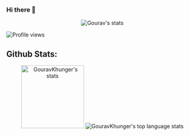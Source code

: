 ### Hi there 👋

<!--
**johnjqc/johnjqc** is a ✨ _special_ ✨ repository because its `README.md` (this file) appears on your GitHub profile.

Here are some ideas to get you started:

- 🔭 I’m currently working on ...
- 🌱 I’m currently learning ...
- 👯 I’m looking to collaborate on ...
- 🤔 I’m looking for help with ...
- 💬 Ask me about ...
- 📫 How to reach me: ...
- 😄 Pronouns: ...
- ⚡ Fun fact: ...
-->

<p align="center">
    <img src="https://github-profile-trophy.vercel.app/?username=johnjqc&margin-w=15&margin-h=15&column=6&v=2" alt="Gourav's stats" />
</p>

<img src="https://komarev.com/ghpvc/?username=johnjqc&label=Profile%20views&color=70a5fd&style=flat" alt="Profile views" />

## Github Stats:

<p align="center">
    <img height="165" src="https://github-readme-stats.vercel.app/api?username=johnjqc&count_private=true&include_all_commits=true&theme=tokyonight" alt="GouravKhunger's stats" />
    <img src="https://github-readme-stats.vercel.app/api/top-langs/?username=johnjqc&layout=compact&theme=tokyonight" alt="GouravKhunger's top language stats" />
</p>
